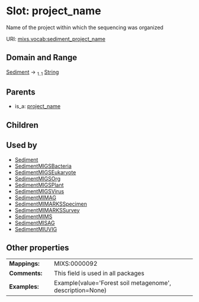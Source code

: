 
# Slot: project_name


Name of the project within which the sequencing was organized

URI: [mixs.vocab:sediment_project_name](https://w3id.org/mixs/vocab/sediment_project_name)


## Domain and Range

[Sediment](Sediment.md) &#8594;  <sub>1..1</sub> [String](types/String.md)

## Parents

 *  is_a: [project_name](project_name.md)

## Children


## Used by

 * [Sediment](Sediment.md)
 * [SedimentMIGSBacteria](SedimentMIGSBacteria.md)
 * [SedimentMIGSEukaryote](SedimentMIGSEukaryote.md)
 * [SedimentMIGSOrg](SedimentMIGSOrg.md)
 * [SedimentMIGSPlant](SedimentMIGSPlant.md)
 * [SedimentMIGSVirus](SedimentMIGSVirus.md)
 * [SedimentMIMAG](SedimentMIMAG.md)
 * [SedimentMIMARKSSpecimen](SedimentMIMARKSSpecimen.md)
 * [SedimentMIMARKSSurvey](SedimentMIMARKSSurvey.md)
 * [SedimentMIMS](SedimentMIMS.md)
 * [SedimentMISAG](SedimentMISAG.md)
 * [SedimentMIUVIG](SedimentMIUVIG.md)

## Other properties

|  |  |  |
| --- | --- | --- |
| **Mappings:** | | MIXS:0000092 |
| **Comments:** | | This field is used in all packages |
| **Examples:** | | Example(value='Forest soil metagenome', description=None) |

